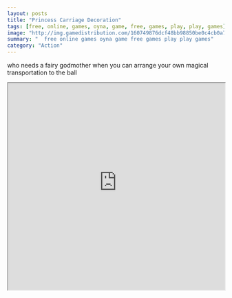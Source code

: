 ```yaml
---
layout: posts
title: "Princess Carriage Decoration"
tags: [free, online, games, oyna, game, free, games, play, play, games]
image: "http://img.gamedistribution.com/160749876dcf48bb98850be0c4cb0a70.jpg"
summary: "  free online games oyna game free games play play games"
category: "Action"
---
```


who needs a fairy godmother when you can arrange your own magical transportation to the ball

<iframe width="100%" height="480px;" src="http://flash.gamedistribution.com?game=160749876dcf48bb98850be0c4cb0a70"></iframe>